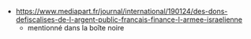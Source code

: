 - https://www.mediapart.fr/journal/international/190124/des-dons-defiscalises-de-l-argent-public-francais-finance-l-armee-israelienne
	- mentionné dans la boîte noire